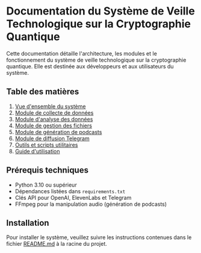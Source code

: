 # Documentation du Système de Veille Technologique sur la Cryptographie Quantique

Cette documentation détaille l'architecture, les modules et le fonctionnement du système de veille technologique sur la cryptographie quantique. Elle est destinée aux développeurs et aux utilisateurs du système.

## Table des matières

1. [Vue d'ensemble du système](01-vue-ensemble.md)
2. [Module de collecte de données](02-collecte-donnees.md)
3. [Module d'analyse des données](03-analyse-donnees.md)
4. [Module de gestion des fichiers](04-gestion-fichiers.md) 
5. [Module de génération de podcasts](05-generation-podcasts.md)
6. [Module de diffusion Telegram](06-diffusion-telegram.md)
7. [Outils et scripts utilitaires](07-outils-utilitaires.md)
8. [Guide d'utilisation](08-guide-utilisation.md)

## Prérequis techniques

- Python 3.10 ou supérieur
- Dépendances listées dans `requirements.txt`
- Clés API pour OpenAI, ElevenLabs et Telegram
- FFmpeg pour la manipulation audio (génération de podcasts)

## Installation

Pour installer le système, veuillez suivre les instructions contenues dans le fichier [README.md](../README.md) à la racine du projet.
